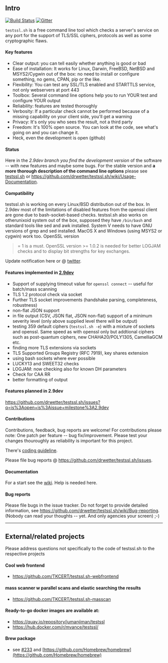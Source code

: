 
## Intro

[![Build Status](https://travis-ci.org/drwetter/testssl.sh.svg?branch=master)](https://travis-ci.org/drwetter/testssl.sh) 
[![Gitter](https://badges.gitter.im/Join%20Chat.svg)](https://gitter.im/drwetter/testssl.sh?utm_source=badge&utm_medium=badge&utm_campaign=pr-badge&utm_content=badge)

`testssl.sh` is a free command line tool which checks a server's service on
any port for the support of TLS/SSL ciphers, protocols as well as some
cryptographic flaws.

#### Key features

* Clear output: you can tell easily whether anything is good or bad
* Ease of installation: It works for Linux, Darwin, FreeBSD, NetBSD and
  MSYS2/Cygwin out of the box: no need to install or configure something,
  no gems, CPAN, pip or the like.
* Flexibility: You can test any SSL/TLS enabled and STARTTLS service, not
  only webservers at port 443
* Toolbox: Several command line options help you to run YOUR test and
  configure YOUR output
* Reliability: features are tested thoroughly
* Verbosity: If a particular check cannot be performed because of a missing
  capability on your client side, you'll get a warning
* Privacy: It's only you who sees the result, not a third party
* Freedom: It's 100% open source. You can look at the code, see what's
  going on and you can change it.
* Heck, even the development is open (github)

#### Status

Here in the _2.9dev branch you find the development version_ of the software
-- with new features and maybe some bugs. For the stable version and **a
more thorough description of the command line options** please see
[testssl.sh](https://testssl.sh/ "Go to the site with the stable version
and more documentation") or https://github.com/drwetter/testssl.sh/wiki/Usage-Documentation. 

#### Compatibility

testssl.sh is working on every Linux/BSD distribution out of the box. In 2.9dev most
of the limitations of disabled features from the openssl client are gone due to bash-socket-based 
checks. testssl.sh also works on otherunixoid system out of the box, supposed they have 
`/bin/bash` and standard tools like sed and awk installed. System V needs to have GNU versions 
of grep and sed installed. MacOS X and Windows (using MSYS2 or cygwin) work too. OpenSSL version 
>= 1 is a must.  OpenSSL version >= 1.0.2 is needed for better LOGJAM checks and to 
display bit strengths for key exchanges.

Update notification here or @ [twitter](https://twitter.com/drwetter).

#### Features implemented in [2.9dev](Readme.md#devel)
* Support of supplying timeout value for ``openssl connect`` -- useful for batch/mass scanning
* TLS 1.2 protocol check via socket
* Further TLS socket improvements (handshake parsing, completeness, robustness)
* non-flat JSON support
* in file output (CSV, JSON flat, JSON non-flat) support of a minimum severity level (only above supplied level there will be output)
* testing 359 default ciphers (``testssl.sh -e``) with a mixture of sockets and openssl. Same speed as with openssl only but addtional ciphers such as post-quantum ciphers, new CHAHA20/POLY1305, CamelliaGCM etc.
* finding more TLS extensions via sockets
* TLS Supported Groups Registry (RFC 7919), key shares extension
* using bash sockets where ever possible
* LUCKY13 and SWEET32 checks
* LOGJAM: now checking also for known DH parameters
* Check for CAA RR
* better formatting of output


#### Features planned in 2.9dev

https://github.com/drwetter/testssl.sh/issues?q=is%3Aopen+is%3Aissue+milestone%3A2.9dev

#### Contributions

Contributions, feedback,  bug reports are welcome! For contributions please
note: One patch per feature -- bug fix/improvement. Please test your
changes thouroughly as reliability is important for this project.

There's [coding guideline](https://github.com/drwetter/testssl.sh/wiki/Coding-Style).

Please file bug reports @ https://github.com/drwetter/testssl.sh/issues.

#### Documentation

For a start see the
[wiki](https://github.com/drwetter/testssl.sh/wiki/Usage-Documentation).
Help is needed here.

#### Bug reports

Please file bugs in the issue tracker. Do not forget to provide detailed information, see https://github.com/drwetter/testssl.sh/wiki/Bug-reporting. (Nobody can read your thoughts 
-- yet. And only agencies your screen) ;-)

----

## External/related projects

Please address questions not specifically to the code of testssl.sh to the
respective projects

#### Cool web frontend
* https://github.com/TKCERT/testssl.sh-webfrontend

#### mass scanner w parallel scans and elastic searching the results
* https://github.com/TKCERT/testssl.sh-masscan

#### Ready-to-go docker images are available at:
* https://quay.io/repository/jumanjiman/testssl
* https://hub.docker.com/r/mvance/testssl/

#### Brew package

* see [#233](https://github.com/drwetter/testssl.sh/issues/233) and
  [https://github.com/Homebrew/homebrew](https://github.com/Homebrew/homebrew)

